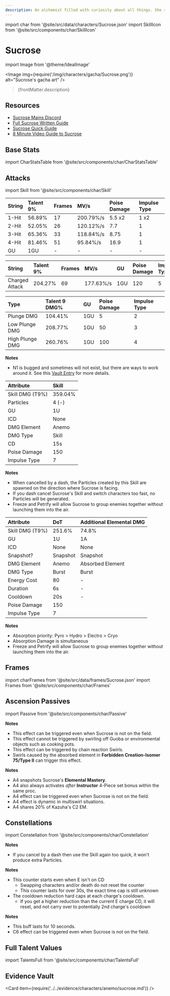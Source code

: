 ```yaml
---
description: An alchemist filled with curiosity about all things. She researches bio-alchemy.
---
```


import char from '@site/src/data/characters/Sucrose.json'
import SkillIcon from '@site/src/components/char/SkillIcon'

# Sucrose

import Image from '@theme/IdealImage'

<Image img={require('/img/characters/gacha/Sucrose.png')} alt="Sucrose's gacha art" />
<blockquote>{frontMatter.description}</blockquote>

## Resources

* [Sucrose Mains Discord](https://discord.gg/SRgmCt4)
* [Full Sucrose Written Guide](https://keqingmains.com/sucrose/)
* [Sucrose Quick Guide](https://keqingmains.com/q/sucrose-quickguide/)
* [8 Minute Video Guide to Sucrose](https://youtu.be/paUqUTmcf-Y)

## Base Stats

import CharStatsTable from '@site/src/components/char/CharStatsTable'

<CharStatsTable char={char} />

## Attacks

import Skill from '@site/src/components/char/Skill'

<Tabs>
<TabItem value='na' label='Normal Attacks'>
<SkillIcon char={char} skill='na' />
<div class='talent-columns'>
<Skill char={char} skill='na' sectionFilter='Normal Attack' />

| String   | Talent 9% | Frames | MV/s      | Poise Damage | Impulse Type |
| :------- | :-------- | :----- | :-------- | :----------- | :----------- |
| 1-Hit    | 56.89%    | 17     | 200.79%/s | 5.5 x2       | 1 x2         |
| 2-Hit    | 52.05%    | 26     | 120.12%/s | 7.7          | 1            |
| 3-Hit    | 65.36%    | 33     | 118.84%/s | 8.75         | 1            |
| 4-Hit    | 81.46%    | 51     | 95.84%/s  | 16.9         | 1            |
| GU       | 1GU       | -      | -         | -            | -            |

</div>
<div class='talent-columns'>
<Skill char={char} skill='na' sectionFilter='Charged Attack' />

| String         | Talent 9% | Frames | MV/s      | GU  | Poise Damage | Impulse Type |
| :------------- | :-------- | :----- | :-------- | :-- | :----------- | :----------- |
| Charged Attack | 204.27%   | 69     | 177.63%/s | 1GU | 120          | 5            |

</div>
<div class='talent-columns'>
<Skill char={char} skill='na' sectionFilter='Plunging Attack' />

| Type            | Talent 9 DMG% | GU  | Poise Damage | Impulse Type |
| :-------------- | :------------ | :-- | :----------- | :----------- |
| Plunge DMG      | 104.41%       | 1GU | 5            | 2            |
| Low Plunge DMG  | 208.77%       | 1GU | 50           | 3            |
| High Plunge DMG | 260.76%       | 1GU | 100          | 4            |

</div>

**Notes**

* N1 is bugged and sometimes will not exist, but there are ways to work around it. See this [Vault Entry](../../evidence/characters/anemo/sucrose.md#sucrose-n1-bug-misconceptions-and-workarounds) for more details.

</TabItem>

<TabItem value='e' label='Skill'>
<SkillIcon char={char} skill='e' />
<div class='talent-columns'>
<Skill char={char} skill='e' />

| Attribute         | Skill   |
| :---------------- | :------ |
| Skill DMG \(T9%\) | 359.04% |
| Particles         | 4 \(-\) |
| GU                | 1U      |
| ICD               | None    |
| DMG Element       | Anemo   |
| DMG Type          | Skill   |
| CD                | 15s     |
| Poise Damage      | 150     |
| Impulse Type      | 7       |

</div>

**Notes**

* When cancelled by a dash, the Particles created by this Skill are spawned on the direction where Sucrose is facing.
* If you dash cancel Sucrose's Skill and switch characters too fast, no Particles will be generated.
* Freeze and Petrify will allow Sucrose to group enemies together without launching them into the air.

</TabItem>

<TabItem value='q' label='Burst'>
<SkillIcon char={char} skill='q' />
<div class='talent-columns'>
<Skill char={char} skill='q'/>

| Attribute         | DoT      | Additional Elemental DMG |
| :---------------- | :------- | :----------------------- |
| Skill DMG \(T9%\) | 251.6%   | 74.8%                    |
| GU                | 1U       | 1A                       |
| ICD               | None     | None                     |
| Snapshot?         | Snapshot | Snapshot                 |
| DMG Element       | Anemo    | Absorbed Element         |
| DMG Type          | Burst    | Burst                    |
| Energy Cost       | 80       | -                        |
| Duration          | 6s       | -                        |
| Cooldown          | 20s      | -                        |
| Poise Damage      | 150      |
| Impulse Type      | 7        |

</div>

**Notes**

* Absorption priority: Pyro > Hydro > Electro > Cryo
* Absorption Damage is simultaneous
* Freeze and Petrify will allow Sucrose to group enemies together without launching them into the air.

</TabItem>
</Tabs>

## Frames

import charFrames from '@site/src/data/frames/Sucrose.json'
import Frames from '@site/src/components/char/Frames'

<Frames data={charFrames} />

## Ascension Passives

import Passive from '@site/src/components/char/Passive'

<Tabs>
<TabItem value='passive' label='Passive'>
<Passive char={char} passive={2} />
</TabItem>

<TabItem value='a1' label='Ascension 1'>
<Passive char={char} passive={0} />

**Notes**

* This effect can be triggered even when Sucrose is not on the field.
* This effect cannot be triggered by swirling off Guoba or environmental objects such as cooking pots.
* This effect can be triggered by chain reaction Swirls.
* Swirls caused by the absorbed element in **Forbidden Creation-Isomer 75/Type II** can trigger this effect.

</TabItem>

<TabItem value="a4" label="Ascension 4">
<Passive char={char} passive={1} />

**Notes**

* A4 snapshots Sucrose's **Elemental Mastery**.
* A4 also always activates _after_ **Instructor** 4-Piece set bonus within the same proc.
* A4 effect can be triggered even when Sucrose is not on the field.
* A4 effect is dynamic in multiswirl situations.
* A4 shares 20% of Kazuha's C2 EM.

</TabItem>
</Tabs>

## Constellations

import Constellation from '@site/src/components/char/Constellation'

<Tabs>
<TabItem value='c1' label='C1'>
<Constellation char={char} constellation={1} />

**Notes**

* If you cancel by a dash then use the Skill again too quick, it won't produce extra Particles.

</TabItem>

<TabItem value='c2' label='C2'>
<Constellation char={char} constellation={2} />
</TabItem>

<TabItem value='c3' label='C3'>
<Constellation char={char} constellation={3} />
</TabItem>

<TabItem value='c4' label='C4'>
<Constellation char={char} constellation={4} />

**Notes**

* This counter starts even when E isn't on CD
  * Swapping characters and/or death do not reset the counter
  * This counter lasts for over 30s, the exact time cap is still unknown
* The cooldown reduction hard caps at each charge's cooldown.
  * If you get a higher reduction than the current E charge CD, it will reset, and not carry over to potentially 2nd charge's cooldown

</TabItem>

<TabItem value='c5' label='C5'>
<Constellation char={char} constellation={5} />
</TabItem>

<TabItem value='c6' label='C6'>
<Constellation char={char} constellation={6} />

**Notes**

* This buff lasts for 10 seconds.
* C6 effect can be triggered even when Sucrose is not on the field.

</TabItem>
</Tabs>

## Full Talent Values

import TalentsFull from '@site/src/components/char/TalentsFull'

<TalentsFull char={char}/>

## Evidence Vault

<Card item={require('../../evidence/characters/anemo/sucrose.md')} />
